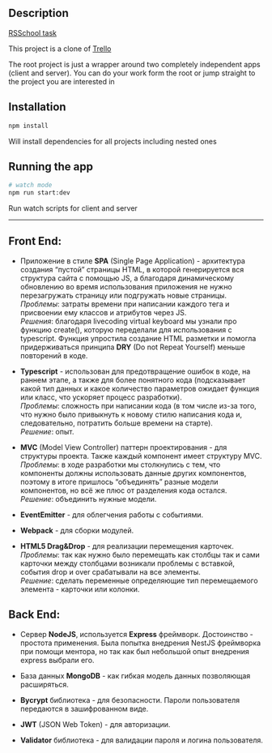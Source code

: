 ## Description

[RSSchool task](https://github.com/rolling-scopes-school/tasks/blob/master/tasks/rsclone/rsclone.md)

This project is a clone of [Trello](https://trello.com/)

The root project is just a wrapper around two completely independent apps (client and server). You can do your work form the root or jump straight to the project you are interested in

## Installation

```bash
npm install
```

Will install dependencies for all projects including nested ones

## Running the app

```bash
# watch mode
npm run start:dev
```

Run watch scripts for client and server

---

## Front End:

 - Приложение в стиле **SPA** (Single Page Application) - архитектура создания “пустой” страницы HTML, в которой генерируется вся структура сайта с помощью JS, а благодаря динамическому обновлению во время использования приложения не нужно перезагружать страницу или подгружать новые страницы.  
 *Проблемы*: затраты времени при написании каждого тега и присвоении ему классов и атрибутов через JS.  
 *Решения*: благодаря livecoding virtual keyboard мы узнали про функцию create(), которую переделали для использования с typescript. Функция упростила создание HTML разметки и помогла придерживаться принципа **DRY** (Do not Repeat Yourself) меньше повторений в коде.

- **Typescript** - использован для предотвращение ошибок в коде, на раннем этапе, а также для более понятного кода (подсказывает какой тип данных и какое количество параметров ожидает функция или класс, что ускоряет процесс разработки).  
*Проблемы*: сложность при написании кода (в том числе из-за того, что нужно было привыкнуть к новому стилю написания кода и, следовательно, потратить больше времени на старте).  
*Решение*: опыт.

- **MVC** (Model View Controller) паттерн проектирования - для структуры проекта. Также каждый компонент имеет структуру MVC.  
*Проблемы*: в ходе разработки мы столкнулись с тем, что компоненты должны использовать данные других компонентов, поэтому в итоге пришлось “объединять” разные модели компонентов, но всё же плюс от разделения кода остался.  
*Решение*: объединить нужные модели.

- **EventEmitter** - для облегчения работы с событиями. 
  
- **Webpack** - для сборки модулей.	

- **HTML5 Drag&Drop** - для реализации перемещения карточек.  
*Проблемы*: так как нужно было перемещать как столбцы так и сами карточки между столбцами возникали проблемы с вставкой, события drop и  over срабатывали на все элементы.  
*Решение*: сделать переменные определяющие тип перемещаемого элемента - карточки или колонки.
	 

## Back End:

- Сервер **NodeJS**, используется **Express** фреймворк. Достоинство - простота применения. Была попытка внедрения NestJS фреймворка при помощи ментора, но так как был небольшой опыт внедрения express выбрали его.

- База данных **MongoDB** - как гибкая модель данных позволяющая расширяться.
  
- **Bycrypt** библиотека - для безопасности. Пароли пользователя передаются в зашифрованном виде. 
  
- **JWT** (JSON Web Token) - для авторизации. 
  
- **Validator** библиотека - для валидации пароля и логина пользователя. 

